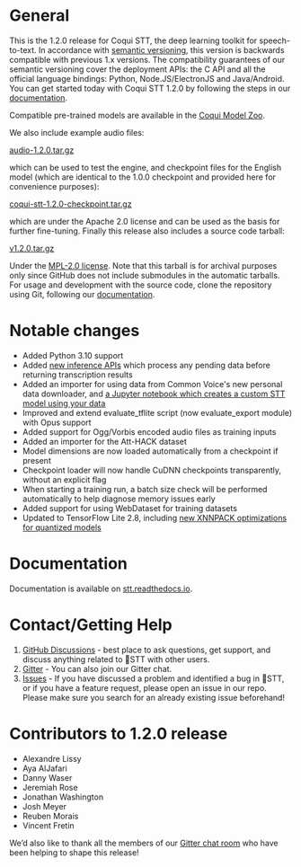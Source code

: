# General

This is the 1.2.0 release for Coqui STT, the deep learning toolkit for speech-to-text. In accordance with [semantic versioning](https://semver.org/), this version is backwards compatible with previous 1.x versions. The compatibility guarantees of our semantic versioning cover the deployment APIs: the C API and all the official language bindings: Python, Node.JS/ElectronJS and Java/Android. You can get started today with Coqui STT 1.2.0 by following the steps in our [documentation](https://stt.readthedocs.io/).

Compatible pre-trained models are available in the [Coqui Model Zoo](https://coqui.ai/models).

We also include example audio files:

[audio-1.2.0.tar.gz](https://github.com/coqui-ai/STT/releases/download/v1.2.0/audio-1.2.0.tar.gz)

which can be used to test the engine, and checkpoint files for the English model (which are identical to the 1.0.0 checkpoint and provided here for convenience purposes):

[coqui-stt-1.2.0-checkpoint.tar.gz](https://github.com/coqui-ai/STT/releases/download/v1.2.0/coqui-stt-1.2.0-checkpoint.tar.gz)

which are under the Apache 2.0 license and can be used as the basis for further fine-tuning. Finally this release also includes a source code tarball:

[v1.2.0.tar.gz](https://github.com/coqui-ai/STT/archive/v1.2.0.tar.gz)

Under the [MPL-2.0 license](https://www.mozilla.org/en-US/MPL/2.0/). Note that this tarball is for archival purposes only since GitHub does not include submodules in the automatic tarballs. For usage and development with the source code, clone the repository using Git, following our [documentation](https://stt.readthedocs.io/).

# Notable changes

 - Added Python 3.10 support
 - Added [new inference APIs](https://stt.readthedocs.io/en/latest/search.html?q=flushbuffers&check_keywords=yes&area=default) which process any pending data before returning transcription results
 - Added an importer for using data from Common Voice's new personal data downloader, and [a Jupyter notebook which creates a custom STT model using your data](https://github.com/coqui-ai/STT/tree/main/notebooks#python-notebooks-for--stt)
 - Improved and extend evaluate_tflite script (now evaluate_export module) with Opus support
 - Added support for Ogg/Vorbis encoded audio files as training inputs
 - Added an importer for the Att-HACK dataset
 - Model dimensions are now loaded automatically from a checkpoint if present
 - Checkpoint loader will now handle CuDNN checkpoints transparently, without an explicit flag
 - When starting a training run, a batch size check will be performed automatically to help diagnose memory issues early
 - Added support for using WebDataset for training datasets
 - Updated to TensorFlow Lite 2.8, including [new XNNPACK optimizations for quantized models](https://blog.tensorflow.org/2021/09/faster-quantized-inference-with-xnnpack.html)

# Documentation

Documentation is available on [stt.readthedocs.io](https://stt.readthedocs.io/).

# Contact/Getting Help

1. [GitHub Discussions](https://github.com/coqui-ai/STT/discussions/) - best place to ask questions, get support, and discuss anything related to 🐸STT with other users.
3. [Gitter](https://gitter.im/coqui-ai/) - You can also join our Gitter chat.
4. [Issues](https://github.com/coqui-ai/STT/issues) - If you have discussed a problem and identified a bug in 🐸STT, or if you have a feature request, please open an issue in our repo. Please make sure you search for an already existing issue beforehand!

# Contributors to 1.2.0 release

 - Alexandre Lissy
 - Aya AlJafari
 - Danny Waser
 - Jeremiah Rose
 - Jonathan Washington
 - Josh Meyer
 - Reuben Morais
 - Vincent Fretin

We’d also like to thank all the members of our [Gitter chat room](https://gitter.im/coqui-ai/STT) who have been helping to shape this release!
